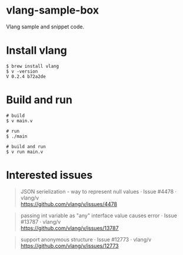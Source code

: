 # vlang-sample-box

Vlang sample and snippet code.

# Install vlang

```
$ brew install vlang
$ v -version
V 0.2.4 b72a2de
```

# Build and run

```
# build
$ v main.v

# run
$ ./main

# build and run
$ v run main.v
```

# Interested issues

> JSON serielization - way to represent null values · Issue #4478 · vlang/v  
> https://github.com/vlang/v/issues/4478  

> passing int variable as "any" interface value causes error · Issue #13787 · vlang/v  
> https://github.com/vlang/v/issues/13787  

> support anonymous structure · Issue #12773 · vlang/v  
> https://github.com/vlang/v/issues/12773  
